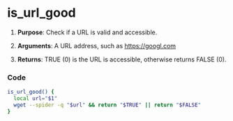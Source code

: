 # is_url_good

1. **Purpose**: Check if a URL is valid and accessible.

2. **Arguments**: A URL address, such as https://googl.com

3. **Returns**: TRUE (0) is the URL is accessible, otherwise returns FALSE (0).

### Code
```bash
is_url_good() {
  local url="$1"
  wget --spider -q "$url" && return "$TRUE" || return "$FALSE"
}
```
